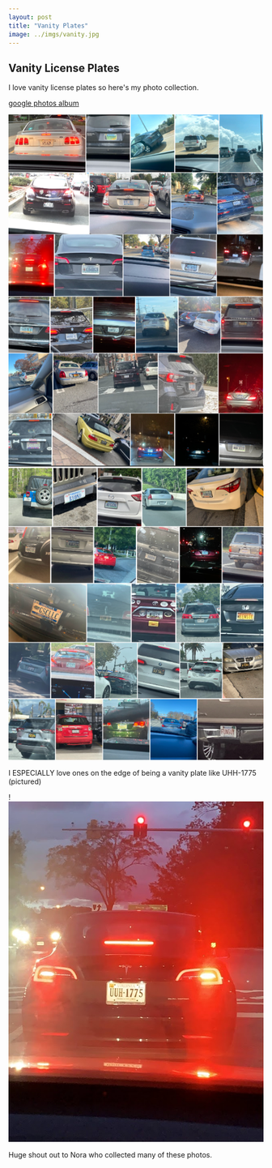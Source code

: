 ```yaml
---
layout: post
title: "Vanity Plates" 
image: ../imgs/vanity.jpg
---
```


## Vanity License Plates

I love vanity license plates so here's my photo collection. 

[google photos album](https://photos.app.goo.gl/1oiDcKFFjwTkDWG3A)

![vanity1](../imgs/vanity1.png)
![vanity2](../imgs/vanity2.png)

I ESPECIALLY love ones on the edge of being a vanity plate like UHH-1775 (pictured)

!![uhh](../imgs/vanity.jpg)

Huge shout out to Nora who collected many of these photos. 